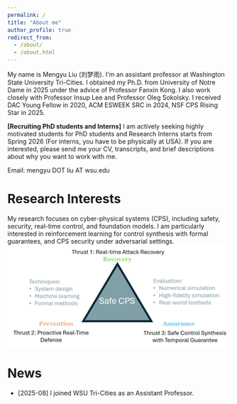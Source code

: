 ```yaml
---
permalink: /
title: "About me"
author_profile: true
redirect_from: 
  - /about/
  - /about.html
---
```

My name is Mengyu Liu (刘梦雨). I'm an assistant professor at Washington State University Tri-Cities. I obtained my Ph.D. from University of Notre Dame in 2025 under the advice of Professor Fanxin Kong. I also work closely with Professor Insup Lee and Professor Oleg Sokolsky. I received DAC Young Fellow in 2020, ACM ESWEEK SRC in 2024, NSF CPS Rising Star in 2025.

**[Recruiting PhD students and Interns]** I am actively seeking highly motivated students for PhD students and Research Interns starts from Spring 2026 (For interns, you have to be physically at USA). If you are interested, please send me your CV, transcripts, and brief descriptions about why you want to work with me.

Email: mengyu DOT liu AT wsu.edu

# Research Interests

My research focuses on cyber-physical systems (CPS), including safety, security, real-time control, and foundation models. I am particularly interested in reinforcement learning for control synthesis with formal guarantees, and CPS security under adversarial settings.
![My research](/images/research.png)


# News

- [2025-08] I joined WSU Tri-Cities as an Assistant Professor.

<!-- Hey, cool website template! How did you build it?
------
I barely did anything. I used a github template called Academic Pages that can be found [here](https://academicpages.github.io/markdown/). There is also a [wiki](https://github.com/academicpages/academicpages.github.io/wiki), a [discussion board on GitHub](https://github.com/academicpages/academicpages.github.io/discussions), and [guides for the Minimal Mistakes theme](https://mmistakes.github.io/minimal-mistakes/docs/configuration/) that this theme was based on. -->
